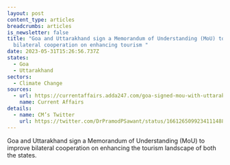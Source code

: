 ```yaml
---
layout: post
content_type: articles
breadcrumbs: articles
is_newsletter: false
title: "Goa and Uttarakhand sign a Memorandum of Understanding (MoU) to improve
  bilateral cooperation on enhancing tourism "
date: 2023-05-31T15:26:56.737Z
states:
  - Goa
  - Uttarakhand
sectors:
  - Climate Change
sources:
  - url: https://currentaffairs.adda247.com/goa-signed-mou-with-uttarakhand-for-strengthening-tourism-cooperation/
    name: Current Affairs
details:
  - name: CM’s Twitter
    url: https://twitter.com/DrPramodPSawant/status/1661265099234111488
---
```

Goa and Uttarakhand sign a Memorandum of Understanding (MoU) to improve bilateral cooperation on enhancing the tourism landscape of both the states.

